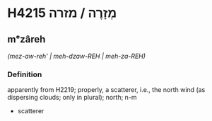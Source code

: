 # H4215 מְזָרֶה / מזרה

## mᵉzâreh

_(mez-aw-reh' | meh-dzaw-REH | meh-za-REH)_

### Definition

apparently from H2219; properly, a scatterer, i.e., the north wind (as dispersing clouds; only in plural); north; n-m

- scatterer
